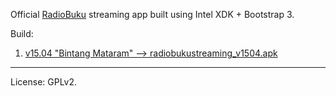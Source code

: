 Official [RadioBuku](http://radiobuku.com) streaming app built using Intel XDK + Bootstrap 3.

Build:

1. [v15.04 "Bintang Mataram" --> radiobukustreaming_v1504.apk](https://github.com/ekajogja/radiobuku/blob/master/build/official_radiobukuapp_v1504.apk)

___

License: GPLv2.

